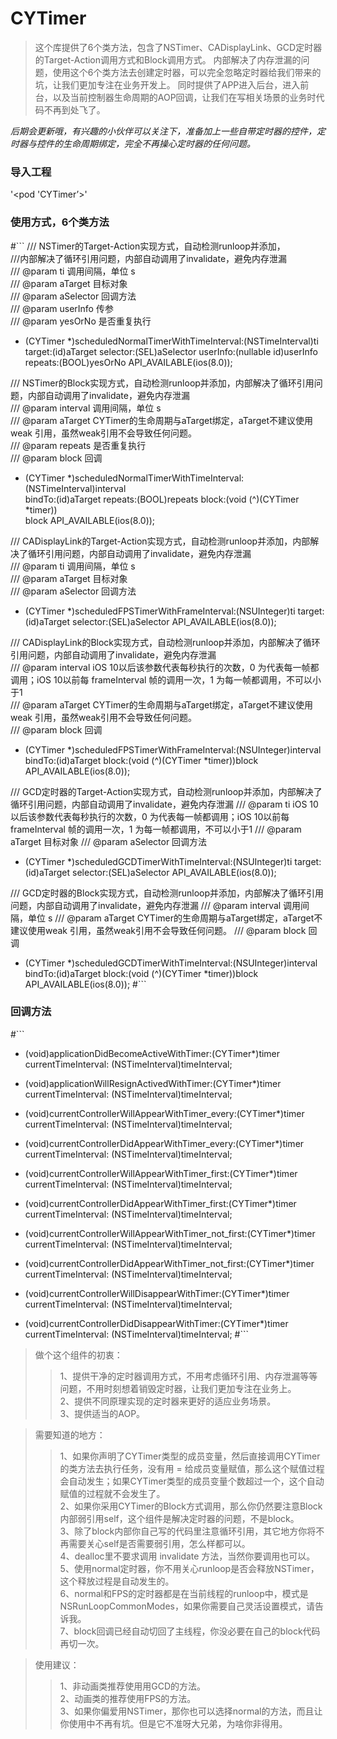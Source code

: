 # CYTimer

>这个库提供了6个类方法，包含了NSTimer、CADisplayLink、GCD定时器的Target-Action调用方式和Block调用方式。
内部解决了内存泄漏的问题，使用这个6个类方法去创建定时器，可以完全忽略定时器给我们带来的坑，让我们更加专注在业务开发上。
同时提供了APP进入后台，进入前台，以及当前控制器生命周期的AOP回调，让我们在写相关场景的业务时代码不再到处飞了。

*后期会更新哦，有兴趣的小伙伴可以关注下，准备加上一些自带定时器的控件，定时器与控件的生命周期绑定，完全不再操心定时器的任何问题。*

### 导入工程
'<pod 'CYTimer’>'

### 使用方式，6个类方法

#```
/// NSTimer的Target-Action实现方式，自动检测runloop并添加，  
///内部解决了循环引用问题，内部自动调用了invalidate，避免内存泄漏  
/// @param ti 调用间隔，单位 s  
/// @param aTarget 目标对象  
/// @param aSelector 回调方法  
/// @param userInfo 传参  
/// @param yesOrNo 是否重复执行  

+ (CYTimer *)scheduledNormalTimerWithTimeInterval:(NSTimeInterval)ti   
target:(id)aTarget selector:(SEL)aSelector userInfo:(nullable id)userInfo   
repeats:(BOOL)yesOrNo API_AVAILABLE(ios(8.0));


/// NSTimer的Block实现方式，自动检测runloop并添加，内部解决了循环引用问题，内部自动调用了invalidate，避免内存泄漏  
/// @param interval 调用间隔，单位 s  
/// @param aTarget CYTimer的生命周期与aTarget绑定，aTarget不建议使用weak 引用，虽然weak引用不会导致任何问题。  
/// @param repeats 是否重复执行  
/// @param block 回调  

+ (CYTimer *)scheduledNormalTimerWithTimeInterval:(NSTimeInterval)interval   
bindTo:(id)aTarget repeats:(BOOL)repeats block:(void (^)(CYTimer *timer))  
block API_AVAILABLE(ios(8.0));


/// CADisplayLink的Target-Action实现方式，自动检测runloop并添加，内部解决了循环引用问题，内部自动调用了invalidate，避免内存泄漏  
/// @param ti 调用间隔，单位 s  
/// @param aTarget 目标对象  
/// @param aSelector 回调方法  

+ (CYTimer *)scheduledFPSTimerWithFrameInterval:(NSUInteger)ti target:(id)aTarget selector:(SEL)aSelector API_AVAILABLE(ios(8.0));


/// CADisplayLink的Block实现方式，自动检测runloop并添加，内部解决了循环引用问题，内部自动调用了invalidate，避免内存泄漏  
/// @param interval  iOS 10以后该参数代表每秒执行的次数，0 为代表每一帧都调用；iOS 10以前每 frameInterval  帧的调用一次，1 为每一帧都调用，不可以小于1  
/// @param aTarget CYTimer的生命周期与aTarget绑定，aTarget不建议使用weak 引用，虽然weak引用不会导致任何问题。  
/// @param block 回调  

+ (CYTimer *)scheduledFPSTimerWithFrameInterval:(NSUInteger)interval   
bindTo:(id)aTarget block:(void (^)(CYTimer *timer))block API_AVAILABLE(ios(8.0));


/// GCD定时器的Target-Action实现方式，自动检测runloop并添加，内部解决了循环引用问题，内部自动调用了invalidate，避免内存泄漏
/// @param ti  iOS 10以后该参数代表每秒执行的次数，0 为代表每一帧都调用；iOS 10以前每 frameInterval  帧的调用一次，1 为每一帧都调用，不可以小于1
/// @param aTarget 目标对象
/// @param aSelector 回调方法

+ (CYTimer *)scheduledGCDTimerWithTimeInterval:(NSUInteger)ti target:(id)aTarget selector:(SEL)aSelector API_AVAILABLE(ios(8.0));


/// GCD定时器的Block实现方式，自动检测runloop并添加，内部解决了循环引用问题，内部自动调用了invalidate，避免内存泄漏
/// @param interval 调用间隔，单位 s
/// @param aTarget CYTimer的生命周期与aTarget绑定，aTarget不建议使用weak 引用，虽然weak引用不会导致任何问题。
/// @param block 回调

+ (CYTimer *)scheduledGCDTimerWithTimeInterval:(NSUInteger)interval   
bindTo:(id)aTarget block:(void (^)(CYTimer *timer))block API_AVAILABLE(ios(8.0));
#```
### 回调方法

#```
- (void)applicationDidBecomeActiveWithTimer:(CYTimer*)timer currentTimeInterval: (NSTimeInterval)timeInterval;

- (void)applicationWillResignActivedWithTimer:(CYTimer*)timer currentTimeInterval: (NSTimeInterval)timeInterval;



- (void)currentControllerWillAppearWithTimer_every:(CYTimer*)timer currentTimeInterval: (NSTimeInterval)timeInterval;

- (void)currentControllerDidAppearWithTimer_every:(CYTimer*)timer currentTimeInterval: (NSTimeInterval)timeInterval;

- (void)currentControllerWillAppearWithTimer_first:(CYTimer*)timer currentTimeInterval: (NSTimeInterval)timeInterval;

- (void)currentControllerDidAppearWithTimer_first:(CYTimer*)timer currentTimeInterval: (NSTimeInterval)timeInterval;

- (void)currentControllerWillAppearWithTimer_not_first:(CYTimer*)timer currentTimeInterval: (NSTimeInterval)timeInterval;

- (void)currentControllerDidAppearWithTimer_not_first:(CYTimer*)timer currentTimeInterval: (NSTimeInterval)timeInterval;

- (void)currentControllerWillDisappearWithTimer:(CYTimer*)timer currentTimeInterval: (NSTimeInterval)timeInterval;

- (void)currentControllerDidDisappearWithTimer:(CYTimer*)timer currentTimeInterval: (NSTimeInterval)timeInterval;
#```

>做个这个组件的初衷：  
 >>1、提供干净的定时器调用方式，不用考虑循环引用、内存泄漏等等问题，不用时刻想着销毁定时器，让我们更加专注在业务上。  
 2、提供不同原理实现的定时器来更好的适应业务场景。  
 3、提供适当的AOP。  

>需要知道的地方：  
>> 1、如果你声明了CYTimer类型的成员变量，然后直接调用CYTimer的类方法去执行任务，没有用 = 给成员变量赋值，那么这个赋值过程会自动发生；如果CYTimer类型的成员变量个数超过一个，这个自动赋值的过程就不会发生了。  
 2、如果你采用CYTimer的Block方式调用，那么你仍然要注意Block内部弱引用self，这个组件是解决定时器的问题，不是block。  
 3、除了block内部你自己写的代码里注意循环引用，其它地方你将不再需要关心self是否需要弱引用，怎么样都可以。  
 4、dealloc里不要求调用 invalidate 方法，当然你要调用也可以。  
 5、使用normal定时器，你不用关心runloop是否会释放NSTimer，这个释放过程是自动发生的。  
 6、normal和FPS的定时器都是在当前线程的runloop中，模式是 NSRunLoopCommonModes，如果你需要自己灵活设置模式，请告诉我。  
 7、block回调已经自动切回了主线程，你没必要在自己的block代码再切一次。  

>使用建议：  
 >>1、非动画类推荐使用用GCD的方法。  
 2、动画类的推荐使用FPS的方法。  
 3、如果你偏爱用NSTimer，那你也可以选择normal的方法，而且让你使用中不再有坑。但是它不准呀大兄弟，为啥你非得用。  
